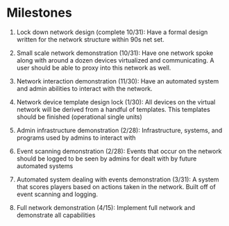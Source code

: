 # Milestones
1. Lock down network design (complete 10/31): Have a formal design written for the network structure within 90s net set.

2. Small scale network demonstration (10/31): Have one network spoke along with around a dozen devices virtualized and communicating. A user should be able to proxy into this network as well.

3. Network interaction demonstration (11/30): Have an automated system and admin abilities to interact with the network.

4. Network device template design lock (1/30): All devices on the virtual network will be derived from a handful of templates. This templates should be finished (operational single units)

5. Admin infrastructure demonstration (2/28): Infrastructure, systems, and programs used by admins to interact with

6. Event scanning demonstration (2/28): Events that occur on the network should be logged to be seen by admins for dealt with by future automated systems

7. Automated system dealing with events demonstration (3/31): A system that scores players based on actions taken in the network. Built off of event scanning and logging.

8. Full network demonstration (4/15): Implement full network and demonstrate all capabilities
